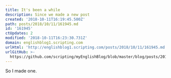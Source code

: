 ```yaml
---
title: It's been a while
description: Since we made a new post
created: '2018-10-11T16:19:45.500Z'
path: posts/2018/10/11/161945.md
id: '161945'
ctUpdates: 2
modified: '2018-10-11T16:23:30.731Z'
domain: englishblog1.scripting.com
urlHtml: 'http://englishblog1.scripting.com/posts/2018/10/11/161945.md'
urlGitHub: >-
  https://github.com/scripting/myEnglishBlog/blob/master/blog/posts/2018/10/11/161945.md
---
```

So I made one.